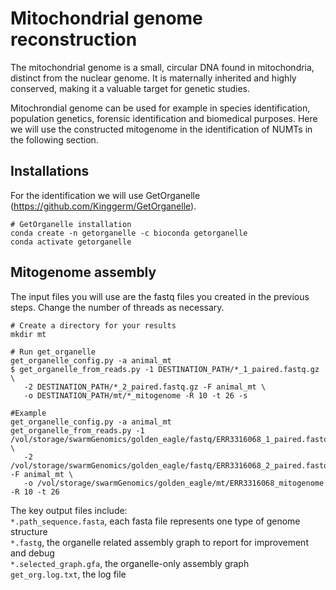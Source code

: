 # Mitochondrial genome reconstruction
The mitochondrial genome is a small, circular DNA found in mitochondria, distinct from the nuclear genome. It is maternally inherited and highly conserved, making it a valuable target for genetic studies.

Mitochrondial genome can be used for example in species identification, population genetics, forensic identification and biomedical purposes. Here we will use the constructed mitogenome in the identification of NUMTs in the following section.

## Installations
For the identification we will use GetOrganelle (https://github.com/Kinggerm/GetOrganelle).

```
# GetOrganelle installation
conda create -n getorganelle -c bioconda getorganelle
conda activate getorganelle
```

## Mitogenome assembly
The input files you will use are the fastq files you created in the previous steps. Change the number of threads as necessary.
```
# Create a directory for your results
mkdir mt

# Run get_organelle
get_organelle_config.py -a animal_mt 
$ get_organelle_from_reads.py -1 DESTINATION_PATH/*_1_paired.fastq.gz \
   -2 DESTINATION_PATH/*_2_paired.fastq.gz -F animal_mt \
   -o DESTINATION_PATH/mt/*_mitogenome -R 10 -t 26 -s

#Example
get_organelle_config.py -a animal_mt 
get_organelle_from_reads.py -1 /vol/storage/swarmGenomics/golden_eagle/fastq/ERR3316068_1_paired.fastq.gz  \
   -2 /vol/storage/swarmGenomics/golden_eagle/fastq/ERR3316068_2_paired.fastq.gz -F animal_mt \
   -o /vol/storage/swarmGenomics/golden_eagle/mt/ERR3316068_mitogenome -R 10 -t 26
```
The key output files include: \
  ``*.path_sequence.fasta``, each fasta file represents one type of genome structure \
  ``*.fastg``, the organelle related assembly graph to report for improvement and debug \
``*.selected_graph.gfa``, the organelle-only assembly graph \
``get_org.log.txt``, the log file 
